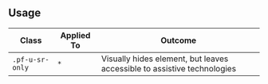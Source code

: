 <!-- ## Overview

Only if needed write a short description with implementation notes. Design and interaction notes are already written on the design specs, don't repeat information.

For example for buttons: Always add a modifier class to add color to the button. Never use the class `.btn` on its own.
 -->
<!-- ## Accessibility

| Attribute | Applied To | Outcome |
| -- | -- | -- |
| `role` or `aria` | `pf-u-accessibility` |  accessibility notes. | -->


## Usage

| Class | Applied To | Outcome |
| -- | -- | -- |
| `.pf-u-sr-only` | `*` |  Visually hides element, but leaves accessible to assistive technologies |
